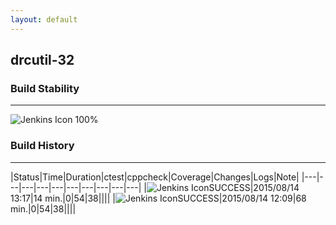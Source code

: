 ```yaml
---
layout: default
---
```

## drcutil-32
### Build Stability
___
![Jenkins Icon](http://jenkinshrg.github.io/images/48x48/health-80plus.png)
100%
  
### Build History
___
|Status|Time|Duration|<span class='badge'>ctest</span>|<span class='badge'>cppcheck</span>|Coverage|Changes|Logs|Note|
|---|---|---|---|---|---|---|---|---|---|
|![Jenkins Icon](http://jenkinshrg.github.io/images/24x24/blue.png)SUCCESS|2015/08/14 13:17|14 min.|0|54|38||||
|![Jenkins Icon](http://jenkinshrg.github.io/images/24x24/blue.png)SUCCESS|2015/08/14 12:09|68 min.|0|54|38||||

